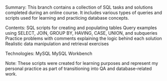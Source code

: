 Summary:
This branch contains a collection of SQL tasks and solutions completed during an online course. 
It includes various types of queries and scripts used for learning and practicing database concepts.

Contents:
SQL scripts for creating and populating tables
Query examples using SELECT, JOIN, GROUP BY, HAVING, CASE, UNION, and subqueries
Practice problems with comments explaining the logic behind each solution
Realistic data manipulation and retrieval exercises

Technologies:
MySQL
MySQL Workbench

Note:
These scripts were created for learning purposes and represent my personal practice as part of transitioning into QA and database-related work.
